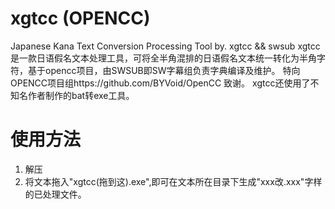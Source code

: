 # xgtcc (OPENCC)
Japanese Kana Text Conversion Processing Tool  by. xgtcc &amp;&amp; swsub
xgtcc
是一款日语假名文本处理工具，可将全半角混排的日语假名文本统一转化为半角字符，基于opencc项目，由SWSUB即SW字幕组负责字典编译及维护。
特向OPENCC项目组https://github.com/BYVoid/OpenCC 致谢。
xgtcc还使用了不知名作者制作的bat转exe工具。
# 使用方法
1. 解压
2. 将文本拖入"xgtcc(拖到这).exe",即可在文本所在目录下生成"xxx改.xxx"字样的已处理文件。
